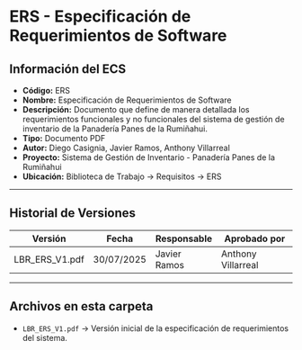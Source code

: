 # ERS - Especificación de Requerimientos de Software

## Información del ECS
- **Código:** ERS  
- **Nombre:** Especificación de Requerimientos de Software  
- **Descripción:** Documento que define de manera detallada los requerimientos funcionales y no funcionales del sistema de gestión de inventario de la Panadería Panes de la Rumiñahui.  
- **Tipo:** Documento PDF  
- **Autor:** Diego Casignia, Javier Ramos, Anthony Villarreal  
- **Proyecto:** Sistema de Gestión de Inventario - Panadería Panes de la Rumiñahui  
- **Ubicación:** Biblioteca de Trabajo → Requisitos → ERS  

---

## Historial de Versiones

| Versión            | Fecha       | Responsable       | Aprobado por      |
|--------------------|------------|-------------------|-------------------|
| LBR_ERS_V1.pdf     | 30/07/2025 | Javier Ramos      | Anthony Villarreal |

---

## Archivos en esta carpeta
- `LBR_ERS_V1.pdf` → Versión inicial de la especificación de requerimientos del sistema.  

